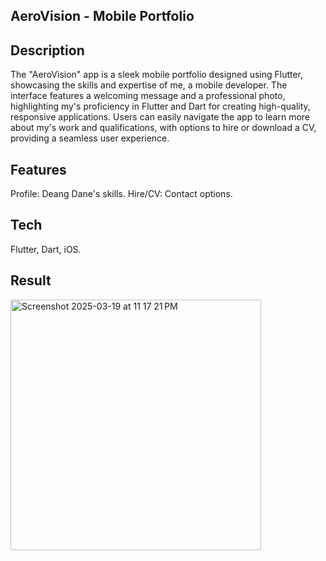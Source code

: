 ## AeroVision - Mobile Portfolio

## Description
The "AeroVision" app is a sleek mobile portfolio designed using Flutter, showcasing the skills and expertise of me, a mobile developer.
The interface features a welcoming message and a professional photo, highlighting my's proficiency in Flutter and Dart for creating high-quality, responsive applications.
Users can easily navigate the app to learn more about my's work and qualifications, with options to hire or download a CV, providing a seamless user experience.

## Features
Profile: Deang Dane's skills.
Hire/CV: Contact options.

## Tech
Flutter, Dart, iOS.

## Result

<img width="401" alt="Screenshot 2025-03-19 at 11 17 21 PM" src="https://github.com/user-attachments/assets/9adec1c6-87a6-40fc-8312-029ee4a47bfc" />
